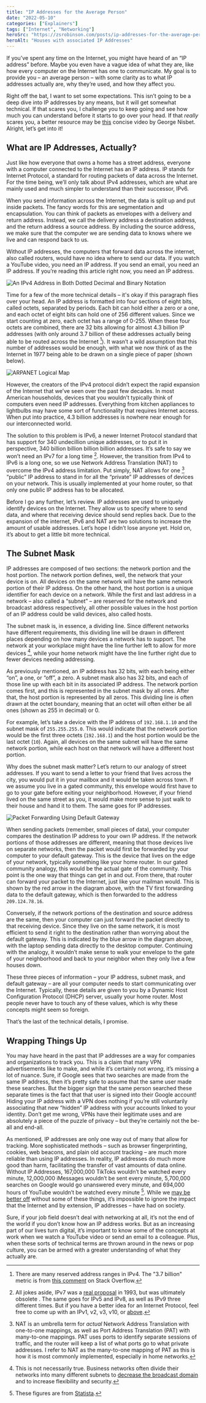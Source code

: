 ```yaml
---
title: "IP Addresses for the Average Person"
date: "2022-05-10"
categories: ["Explainers"]
tags: ["Internet", "Networking"]
heroSrc: "https://zsrobinson.com/posts/ip-addresses-for-the-average-person/images/ip-address-house.png"
heroAlt: "Houses with associated IP Addresses"
---
```


If you’ve spent any time on the Internet, you might have heard of an “IP address” before. Maybe you even have a vague idea of what they are, like how every computer on the Internet has one to communicate. My goal is to provide you – an average person – with some clarity as to what IP addresses actually are, why they’re used, and how they affect you.

Right off the bat, I want to set some expectations. This isn’t going to be a deep dive into IP addresses by any means, but it will get somewhat technical. If that scares you, I challenge you to keep going and see how much you can understand before it starts to go over your head. If that _really_ scares you, a better resource may be [this](https://www.youtube.com/watch?v=7_-qWlvQQtY) concise video by George Nisbet. Alright, let’s get into it!

## What are IP Addresses, Actually?

Just like how everyone that owns a home has a street address, everyone with a computer connected to the Internet has an IP address. IP stands for Internet Protocol, a standard for routing packets of data across the Internet. For the time being, we’ll only talk about IPv4 addresses, which are what are mainly used and much simpler to understand than their successor, IPv6.

When you send information across the Internet, the data is split up and put inside packets. The fancy words for this are segmentation and encapsulation. You can think of packets as envelopes with a delivery and return address. Instead, we call the delivery address a destination address, and the return address a source address. By including the source address, we make sure that the computer we are sending data to knows where we live and can respond back to us.

Without IP addresses, the computers that forward data across the internet, also called routers, would have no idea where to send our data. If you watch a YouTube video, you need an IP address. If you send an email, you need an IP address. If you’re reading this article right now, you need an IP address.

![An IPv4 Address in Both Dotted Decimal and Binary Notation](https://zsrobinson.com/posts/ip-addresses-for-the-average-person/images/dotted-decimal.jpg)

Time for a few of the more technical details – it's okay if this paragraph flies over your head. An IP address is formatted into four sections of eight bits, called octets, separated by periods. Each bit can hold either a zero or a one, and each octet of eight bits can hold one of 256 different values. Since we start counting at zero, each octet has a range of 0-255. When these four octets are combined, there are 32 bits allowing for almost 4.3 billion IP addresses (with only around 3.7 billion of these addresses actually being able to be routed across the Internet [^1]). It wasn’t a wild assumption that this number of addresses would be enough, with what we now think of as the Internet in 1977 being able to be drawn on a single piece of paper (shown below).

[^1]: There are many reserved address ranges in IPv4. The "3.7 billion" metric is from [this comment](https://stackoverflow.com/a/2437185/15938350) on Stack Overflow.

![ARPANET Logical Map](https://zsrobinson.com/posts/ip-addresses-for-the-average-person/images/arpanet-edited.jpg)

However, the creators of the IPv4 protocol didn’t expect the rapid expansion of the Internet that we’ve seen over the past few decades. In most American households, devices that you wouldn’t typically think of computers even need IP addresses. Everything from kitchen appliances to lightbulbs may have some sort of functionality that requires Internet access. When put into practice, 4.3 billion addresses is nowhere near enough for our interconnected world.

The solution to this problem is IPv6, a newer Internet Protocol standard that has support for 340 undecillion unique addresses, or to put it in perspective, 340 billion billion billion billion addresses. It’s safe to say we won’t need an IPv7 for a long time [^2]. However, the transition from IPv4 to IPv6 is a long one, so we use Network Address Translation (NAT) to overcome the IPv4 address limitation. Put simply, NAT allows for one [^3] “public” IP address to stand in for all the “private” IP addresses of devices on your network. This is usually implemented at your home router, so that only one public IP address has to be allocated.

[^2]: All jokes aside, IPv7 was a [real proposal](https://datatracker.ietf.org/doc/html/rfc1475) in 1993, but was ultimately obsolete . The same goes for IPv5 and IPv8, as well as IPv9 three different times. But if you have a better idea for an Internet Protocol, feel free to come up with an IPv1, v2, v3, v10, or [above](https://en.wikipedia.org/wiki/List_of_IP_version_numbers).
[^3]: NAT is an umbrella term for _actual_ Network Address Translation with one-to-one mappings, as well as Port Address Translation (PAT) with many-to-one mappings. PAT uses ports to identify separate sessions of traffic, and the router will keep a list of what ports go to what private addresses. I refer to NAT as the many-to-one mapping of PAT as this is how it is most commonly implemented, especially in home networks.

Before I go any further, let’s review. IP addresses are used to uniquely identify devices on the Internet. They allow us to specify where to send data, and where that receiving device should send replies back. Due to the expansion of the internet, IPv6 and NAT are two solutions to increase the amount of usable addresses. Let’s hope I didn’t lose anyone yet. Hold on, it’s about to get a little bit more technical.

## The Subnet Mask

IP addresses are composed of two sections: the network portion and the host portion. The network portion defines, well, the network that your device is on. All devices on the same network will have the same network portion of their IP address. On the other hand, the host portion is a unique identifier for each device on a network. While the first and last address in a network – also called a “subnet” – are reserved for the network and broadcast address respectively, all other possible values in the host portion of an IP address could be valid devices, also called hosts.

The subnet mask is, in essence, a dividing line. Since different networks have different requirements, this dividing line will be drawn in different places depending on how many devices a network has to support. The network at your workplace might have the line further left to allow for more devices [^4], while your home network might have the line further right due to fewer devices needing addressing.

[^4]: This is not necessarily true. Business networks often divide their networks into many different subnets to [decrease the broadcast domain](https://networklessons.com/cisco/ccna-routing-switching-icnd1-100-105/broadcast-domain) and to increase flexibility and security.

As previously mentioned, an IP address has 32 bits, with each being either “on”, a one, or “off”, a zero. A subnet mask also has 32 bits, and each of those line up with each bit in its associated IP address. The network portion comes first, and this is represented in the subnet mask by all ones. After that, the host portion is represented by all zeros. This dividing line is often drawn at the octet boundary, meaning that an octet will often either be all ones (shown as 255 in decimal) or 0.

For example, let’s take a device with the IP address of `192.168.1.10` and the subnet mask of `255.255.255.0`. This would indicate that the network portion would be the first three octets (`192.168.1`) and the host portion would be the last octet (`10`). Again, all devices on the same subnet will have the same network portion, while each host on that network will have a different host portion.

Why does the subnet mask matter? Let’s return to our analogy of street addresses. If you want to send a letter to your friend that lives across the city, you would put it in your mailbox and it would be taken across town. If we assume you live in a gated community, this envelope would first have to go to your gate before exiting your neighborhood. However, if your friend lived on the same street as you, it would make more sense to just walk to their house and hand it to them. The same goes for IP addresses.

![Packet Forwarding Using Default Gateway](https://zsrobinson.com/posts/ip-addresses-for-the-average-person/images/default-gateway-diagram.jpg)

When sending packets (remember, small pieces of data), your computer compares the destination IP address to your own IP address. If the network portions of those addresses are different, meaning that those devices live on separate networks, then the packet would first be forwarded by your computer to your default gateway. This is the device that lives on the edge of your network, typically something like your home router. In our gated community analogy, this would be the actual gate of the community. This point is the one way that things can get in and out. From there, that router can forward your packet to the Internet, just like your mailman would. This is shown by the red arrow in the diagram above, with the TV first forwarding data to the default gateway, which is then forwarded to the address `209.124.78.16`.

Conversely, if the network portions of the destination and source address are the same, then your computer can just forward the packet directly to that receiving device. Since they live on the same network, it is most efficient to send it right to the destination rather than worrying about the default gateway. This is indicated by the blue arrow in the diagram above, with the laptop sending data directly to the desktop computer. Continuing with the analogy, it wouldn’t make sense to walk your envelope to the gate of your neighborhood and back to your neighbor when they only live a few houses down.

These three pieces of information – your IP address, subnet mask, and default gateway – are all your computer needs to start communicating over the Internet. Typically, these details are given to you by a Dynamic Host Configuration Protocol (DHCP) server, usually your home router. Most people never have to touch any of these values, which is why these concepts might seem so foreign.

That’s the last of the technical details, I promise.

## Wrapping Things Up

You may have heard in the past that IP addresses are a way for companies and organizations to track you. This is a claim that many VPN advertisements like to make, and while it’s certainly not _wrong_, it’s missing a lot of nuance. Sure, if Google sees that two searches are made from the same IP address, then it’s pretty safe to assume that the same user made these searches. But the bigger sign that the same person searched these separate times is the fact that that user is signed into their Google account! Hiding your IP address with a VPN does nothing if you’re still voluntarily associating that new “hidden” IP address with your accounts linked to your identity. Don’t get me wrong, VPNs have their legitimate uses and are absolutely a piece of the puzzle of privacy – but they’re certainly not the be-all and end-all.

As mentioned, IP addresses are only one way out of many that allow for tracking. More sophisticated methods – such as browser fingerprinting, cookies, web beacons, and plain old account tracking – are much more reliable than using IP addresses. In reality, IP addresses do much more good than harm, facilitating the transfer of vast amounts of data online. Without IP Addresses, 167,000,000 TikToks wouldn’t be watched every minute, 12,000,000 iMessages wouldn’t be sent every minute, 5,700,000 searches on Google would go unanswered every minute, and 694,000 hours of YouTube wouldn’t be watched every minute [^5]. While we [may be better off](https://zsrobinson.com/posts/the-case-for-slower-internet/) without some of these things, it’s impossible to ignore the impact that the Internet and by extension, IP addresses – have had on society.

[^5]: These figures are from [Statista](https://www.statista.com/statistics/195140/new-user-generated-content-uploaded-by-users-per-minute/).

Sure, if your job field doesn’t deal with networking at all, it’s not the end of the world if you don’t know how an IP address works. But as an increasing part of our lives turn digital, it’s important to know some of the concepts at work when we watch a YouTube video or send an email to a colleague. Plus, when these sorts of technical terms are thrown around in the news or pop culture, you can be armed with a greater understanding of what they actually are.
